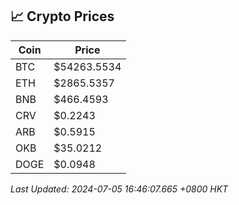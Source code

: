 ## 📈 Crypto Prices

| Coin | Price |
| ---- | ----- |
| BTC | $54263.5534 |
| ETH | $2865.5357 |
| BNB | $466.4593 |
| CRV | $0.2243 |
| ARB | $0.5915 |
| OKB | $35.0212 |
| DOGE | $0.0948 |

_Last Updated: 2024-07-05 16:46:07.665 +0800 HKT_